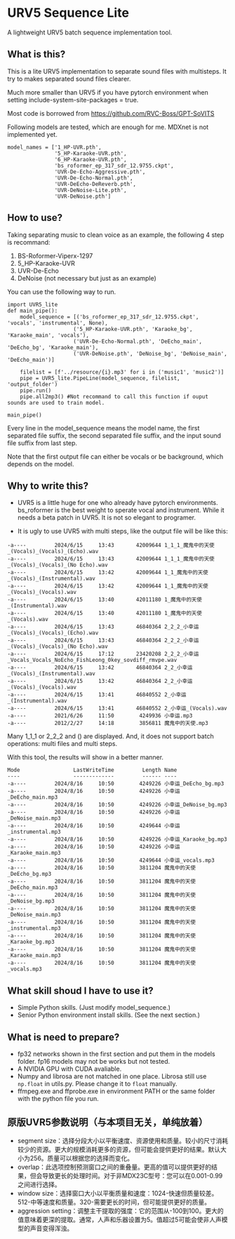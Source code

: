 # URV5 Sequence Lite
 A lightweight URV5 batch sequence implementation tool.

## What is this?
This is a lite URV5 implementation to separate sound files with multisteps. It try to makes separated sound files clearer.

Much more smaller than URV5 if you have pytorch environment when setting include-system-site-packages = true.

Most code is borrowed from https://github.com/RVC-Boss/GPT-SoVITS

Following models are tested, which are enough for me. MDXnet is not implemented yet.
```
model_names = ['1_HP-UVR.pth',
               '5_HP-Karaoke-UVR.pth',
               '6_HP-Karaoke-UVR.pth',
               'bs_roformer_ep_317_sdr_12.9755.ckpt',
               'UVR-De-Echo-Aggressive.pth',
               'UVR-De-Echo-Normal.pth',
               'UVR-DeEcho-DeReverb.pth',
               'UVR-DeNoise-Lite.pth',
               'UVR-DeNoise.pth']
```

## How to use?
Taking separating music to clean voice as an example, the following 4 step is recommand:
1. BS-Roformer-Viperx-1297
2. 5_HP-Karaoke-UVR
3. UVR-De-Echo
4. DeNoise (not necessary but just as an example)

You can use the following way to run.
```Python3
import UVR5_lite
def main_pipe():
    model_sequence = [('bs_roformer_ep_317_sdr_12.9755.ckpt', 'vocals', 'instrumental', None),
                     ('5_HP-Karaoke-UVR.pth', 'Karaoke_bg', 'Karaoke_main', 'vocals'),
                     ('UVR-De-Echo-Normal.pth', 'DeEcho_main', 'DeEcho_bg', 'Karaoke_main'),
                     ('UVR-DeNoise.pth', 'DeNoise_bg', 'DeNoise_main', 'DeEcho_main')]                  
                  
    filelist = [f'../resource/{i}.mp3' for i in ('music1', 'music2')]
    pipe = UVR5_lite.PipeLine(model_sequence, filelist, 'output_folder')
    pipe.run()
    pipe.all2mp3() #Not recommand to call this function if ouput sounds are used to train model.

main_pipe()
```
Every line in the model_sequence means the model name, the first separated file suffix, the second separated file suffix, and the input sound file suffix from last step.

Note that the first output file can either be vocals or be background, which depends on the model. 

## Why to write this?

- UVR5 is a little huge for one who already have pytorch environments. bs_roformer is the best weight to sperate vocal and instrument. While it needs a beta patch in UVR5. It is not so elegant to programer.

- It is ugly to use UVR5 with multi steps, like the output file will be like this:
```
-a----         2024/6/15     13:43       42009644 1_1_1_魔鬼中的天使_(Vocals)_(Vocals)_(Echo).wav
-a----         2024/6/15     13:43       42009644 1_1_1_魔鬼中的天使_(Vocals)_(Vocals)_(No Echo).wav
-a----         2024/6/15     13:42       42009644 1_1_魔鬼中的天使_(Vocals)_(Instrumental).wav
-a----         2024/6/15     13:42       42009644 1_1_魔鬼中的天使_(Vocals)_(Vocals).wav
-a----         2024/6/15     13:40       42011180 1_魔鬼中的天使_(Instrumental).wav
-a----         2024/6/15     13:40       42011180 1_魔鬼中的天使_(Vocals).wav
-a----         2024/6/15     13:43       46840364 2_2_2_小幸运_(Vocals)_(Vocals)_(Echo).wav
-a----         2024/6/15     13:43       46840364 2_2_2_小幸运_(Vocals)_(Vocals)_(No Echo).wav
-a----         2024/6/15     17:12       23420208 2_2_2_小幸运_Vocals_Vocals_NoEcho_FishLeong_0key_sovdiff_rmvpe.wav
-a----         2024/6/15     13:42       46840364 2_2_小幸运_(Vocals)_(Instrumental).wav
-a----         2024/6/15     13:42       46840364 2_2_小幸运_(Vocals)_(Vocals).wav
-a----         2024/6/15     13:41       46840552 2_小幸运_(Instrumental).wav
-a----         2024/6/15     13:41       46840552 2_小幸运_(Vocals).wav
-a----         2021/6/26     11:50        4249936 小幸运.mp3
-a----         2012/2/27     14:18        3856811 魔鬼中的天使.mp3
```
Many 1_1_1 or 2_2_2 and () are displayed. And, it does not support batch operations: multi files and multi steps.

With this tool, the results will show in a better manner.
```
Mode                 LastWriteTime         Length Name
----                 -------------         ------ ----
-a----         2024/8/16     10:50        4249226 小幸运_DeEcho_bg.mp3
-a----         2024/8/16     10:50        4249226 小幸运_DeEcho_main.mp3
-a----         2024/8/16     10:50        4249226 小幸运_DeNoise_bg.mp3
-a----         2024/8/16     10:50        4249226 小幸运_DeNoise_main.mp3
-a----         2024/8/16     10:50        4249644 小幸运_instrumental.mp3
-a----         2024/8/16     10:50        4249226 小幸运_Karaoke_bg.mp3
-a----         2024/8/16     10:50        4249226 小幸运_Karaoke_main.mp3
-a----         2024/8/16     10:50        4249644 小幸运_vocals.mp3
-a----         2024/8/16     10:50        3811204 魔鬼中的天使_DeEcho_bg.mp3
-a----         2024/8/16     10:50        3811204 魔鬼中的天使_DeEcho_main.mp3
-a----         2024/8/16     10:50        3811204 魔鬼中的天使_DeNoise_bg.mp3
-a----         2024/8/16     10:50        3811204 魔鬼中的天使_DeNoise_main.mp3
-a----         2024/8/16     10:50        3811204 魔鬼中的天使_instrumental.mp3
-a----         2024/8/16     10:50        3811204 魔鬼中的天使_Karaoke_bg.mp3
-a----         2024/8/16     10:50        3811204 魔鬼中的天使_Karaoke_main.mp3
-a----         2024/8/16     10:50        3811204 魔鬼中的天使_vocals.mp3
```

## What skill shoud I have to use it?
- Simple Python skills. (Just modify model_sequence.)
- Senior Python environment install skills. (See the next section.)

## What is need to prepare?
- fp32 networks shown in the first section and put them in the models folder. fp16 models may not be works but not tested. 
- A NVIDIA GPU with CUDA avaliable.
- Numpy and librosa are not matched in one place. Librosa still use `np.float` in utils.py. Please change it to `float` manually.
- ffmpeg.exe and ffprobe.exe in environment PATH or the same folder with the python file you run.

## 原版UVR5参数说明（与本项目无关，单纯放着）
- segment size：选择分段大小以平衡速度、资源使用和质量。较小的尺寸消耗较少的资源。更大的规模消耗更多的资源，但可能会提供更好的结果。默认大小为256。质量可以根据您的选择而变化。
- overlap：此选项控制预测窗口之间的重叠量。更高的值可以提供更好的结果，但会导致更长的处理时间。对于非MDX23C型号：您可以在0.001-0.99之间进行选择。
- window size：选择窗口大小以平衡质量和速度：1024-快速但质量较差。512-中等速度和质量。320-需要更长的时间，但可能提供更好的质量。
- aggression setting：调整主干提取的强度：它的范围从-100到100。更大的值意味着更深的提取。通常，人声和乐器设置为5。值超过5可能会使非人声模型的声音变得浑浊。